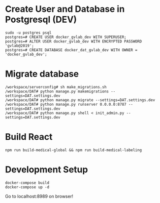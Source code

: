 # Create User and Database in Postgresql (DEV)

```
sudo -u postgres psql
postgres=# CREATE USER docker_gvlab_dev WITH SUPERUSER;
postgres=# ALTER USER docker_gvlab_dev WITH ENCRYPTED PASSWORD 'gvlab@2019';
postgres=# CREATE DATABASE docker_dat_gvlab_dev WITH OWNER = 'docker_gvlab_dev';
```

# Migrate database

```
/workspace/serverconfig# sh make_migrations.sh
/workspace/DAT# python manage.py makemigrations --settings=DAT.settings.dev
/workspace/DAT# python manage.py migrate --settings=DAT.settings.dev
/workspace/DAT# python manage.py runserver 0.0.0.0:8787 --settings=DAT.settings.dev
/workspace/DAT# python manage.py shell < init_admin.py --settings=DAT.settings.dev
```

# Build React

```
npm run build-medical-global && npm run build-medical-labeling
```

# Development Setup

```
docker-compose build
docker-compose up -d
```

Go to localhost:8989 on browser!